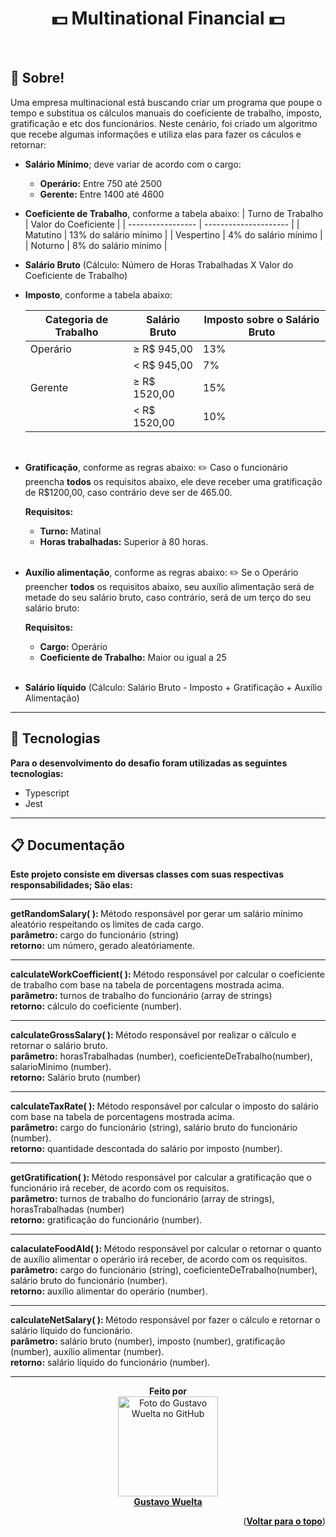 </div>

<!-- <img alt="logo da GCB" src="https://media.discordapp.net/attachments/1045500218541613168/1056308451241902181/image.png"> -->

<h1 align="center"> 💵 Multinational Financial 💵</h1>

<br>

## :dart: Sobre!

Uma empresa multinacional está buscando criar um programa que poupe o tempo e substitua os cálculos manuais do coeficiente de trabalho, imposto, gratificação e etc dos funcionários. Neste cenário, foi criado um algoritmo que recebe algumas informações e utiliza elas para fazer os cáculos e retornar:

- **Salário Mínimo**; deve variar de acordo com o cargo:
  - <b>Operário:</b> Entre 750 até 2500
  - <b>Gerente:</b> Entre 1400 até 4600
    <br>
- **Coeficiente de Trabalho**, conforme a tabela abaixo:
  | Turno de Trabalho | Valor do Coeficiente |
  | ----------------- | --------------------- |
  | Matutino | 13% do salário mínimo |
  | Vespertino | 4% do salário mínimo |
  | Noturno | 8% do salário mínimo |
  <br>

- **Salário Bruto** (Cálculo: Número de Horas Trabalhadas X Valor do Coeficiente de Trabalho)
  <br>

- **Imposto**, conforme a tabela abaixo:

  | Categoria de Trabalho | Salário Bruto | Imposto sobre o Salário Bruto |
  | --------------------- | ------------- | ----------------------------- |
  | Operário              | ≥ R$ 945,00   | 13%                           |
  |                       | < R$ 945,00   | 7%                            |
  | Gerente               | ≥ R$ 1520,00  | 15%                           |
  |                       | < R$ 1520,00  | 10%                           |

    <br>

- **Gratificação**, conforme as regras abaixo:
  ✏️ Caso o funcionário preencha **todos** os requisitos abaixo, ele deve receber uma gratificação de R$1200,00, caso contrário deve ser de 465.00.

  <b>Requisitos:</b>
  - <b>Turno:</b> Matinal 
  - <b>Horas trabalhadas:</b> Superior à 80 horas.
  <br>

- **Auxílio alimentação**, conforme as regras abaixo:
  ✏️ Se o Operário preencher **todos** os requisitos abaixo, seu auxílio alimentação será de metade do seu salário bruto, caso contrário, será de um terço do seu salário bruto:

  <b>Requisitos:</b>

  - <b>Cargo:</b> Operário
  - <b>Coeficiente de Trabalho:</b> Maior ou igual a 25
  <br>

- **Salário líquido** (Cálculo: Salário Bruto - Imposto + Gratificação + Auxílio Alimentação)

<hr>

## 👾 Tecnologias

<b>Para o desenvolvimento do desafio foram utilizadas as seguintes tecnologias: </b>

- Typescript
- Jest

<hr>

## :clipboard: Documentação

<b>Este projeto consiste em diversas classes com suas respectivas responsabilidades; São elas:</b>

<hr>

<b> getRandomSalary( ): </b> Método responsável por gerar um salário mínimo aleatório respeitando os limites de cada cargo.
<br>
<b>parâmetro:</b> cargo do funcionário (string)
<br>
<b>retorno:</b> um número, gerado aleatóriamente.

---

<b> calculateWorkCoefficient( ): </b> Método responsável por calcular o coeficiente de trabalho com base na tabela de porcentagens mostrada acima.
<br>
<b>parâmetro:</b> turnos de trabalho do funcionário (array de strings)
<br>
<b>retorno:</b> cálculo do coeficiente (number).

---

<b> calculateGrossSalary( ): </b> Método responsável por realizar o cálculo e retornar o salário bruto.
<br>
<b>parâmetro:</b> horasTrabalhadas (number), coeficienteDeTrabalho(number), salarioMinimo (number).
<br>
<b>retorno:</b> Salário bruto (number)

---

<b> calculateTaxRate( ): </b> Método responsável por calcular o imposto do salário com base na tabela de porcentagens mostrada acima.
<br>
<b>parâmetro:</b> cargo do funcionário (string), salário bruto do funcionário (number).
<br>
<b>retorno:</b> quantidade descontada do salário por imposto (number).

---

<b> getGratification( ): </b> Método responsável por calcular a gratificação que o funcionário irá receber, de acordo com os requisitos.
<br>
<b>parâmetro:</b> turnos de trabalho do funcionário (array de strings), horasTrabalhadas (number)
<br>
<b>retorno:</b> gratificação do funcionário (number).

---

<b> calaculateFoodAId( ): </b> Método responsável por calcular o retornar o quanto de auxílio alimentar o operário irá receber, de acordo com os requisitos.
<br>
<b>parâmetro:</b> cargo do funcionário (string), coeficienteDeTrabalho(number), salário bruto do funcionário (number).
<br>
<b>retorno:</b> auxílio alimentar do operário (number).

---

<b> calculateNetSalary( ): </b> Método responsável por fazer o cálculo e retornar o salário líquido do funcionário.
<br>
<b>parâmetro:</b> salário bruto (number), imposto (number), gratificação (number), auxílio alimentar (number).
<br>
<b>retorno:</b> salário líquido do funcionário (number).

<hr>

<div align="center"> 
<b>Feito por</b>
<br>
<a href="https://github.com/GuWuelta" target="_blank"><img src="https://avatars.githubusercontent.com/u/101107981?v=4" width="160px;" alt="Foto do Gustavo Wuelta no GitHub"/></a>
<br>
<a href="https://github.com/GuWuelta" target="_blank"><b>Gustavo Wuelta</b></a>

</div>

<p align="right">(<a href="#top"><b>Voltar para o topo</b></a>)</p>
